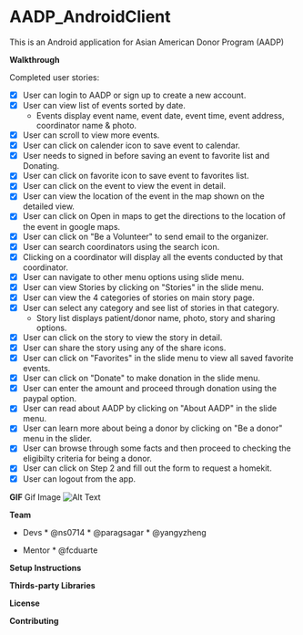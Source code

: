 AADP_AndroidClient
==================

This is an Android application for Asian American Donor Program (AADP)


**Walkthrough**

Completed user stories:
- [x] User can login to AADP or sign up to create a new account.
- [x] User can view list of events sorted by date.
  * Events display event name, event date, event time, event address, coordinator name & photo.
- [x] User can scroll to view more events.
- [x] User can click on calender icon to save event to calendar.
- [x] User needs to signed in before saving an event to favorite list and Donating.
- [x] User can click on favorite icon to save event to favorites list.
- [x] User can click on the event to view the event in detail.
- [x] User can view the location of the event in the map shown on the detailed view.
- [x] User can click on Open in maps to get the directions to the location of the event in google maps.
- [x] User can click on "Be a Volunteer" to send email to the organizer.
- [x] User can search coordinators using the search icon.
- [x] Clicking on a coordinator will display all the events conducted by that coordinator.
- [x] User can navigate to other menu options using slide menu.
- [x] User can view Stories by clicking on "Stories" in the slide menu.
- [x] User can view the 4 categories of stories on main story page.
- [x] User can select any category and see list of stories in that category.
  * Story list displays patient/donor name, photo, story and sharing options.
- [x] User can click on the story to view the story in detail.
- [x] User can share the story using any of the share icons.
- [x] User can click on "Favorites" in the slide menu to view all saved favorite events.
- [x] User can click on "Donate" to make donation in the slide menu.
- [x] User can enter the amount and proceed through donation using the paypal option.
- [x] User can read about AADP by clicking on "About AADP" in the slide menu.
- [x] User can learn more about being a donor by clicking on "Be a donor" menu in the slider.
- [x] User can browse through some facts and then proceed to checking the eligibilty criteria for being a donor.
- [x] User can click on Step 2 and fill out the form to request a homekit.
- [x] User can logout from the app.

**GIF**
Gif Image
![Alt Text](AADP2.gif)


**Team**
- Devs
      *  @ns0714
      *  @paragsagar
      *  @yangyzheng

- Mentor
      * @fcduarte

**Setup Instructions**

**Thirds-party Libraries**


**License**

**Contributing**
